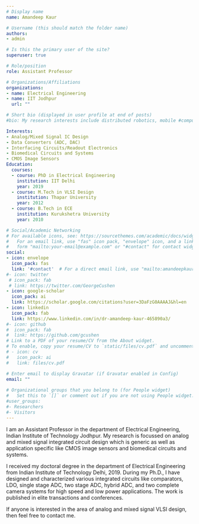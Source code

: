 ```yaml
---
# Display name
name: Amandeep Kaur

# Username (this should match the folder name)
authors:
- admin

# Is this the primary user of the site?
superuser: true

# Role/position
role: Assistant Professor 

# Organizations/Affiliations
organizations: 
- name: Electrical Engineering
- name: IIT Jodhpur
  url: ""

# Short bio (displayed in user profile at end of posts)
#bio: My research interests include distributed robotics, mobile #computing and programmable matter.

Interests:
- Analog/Mixed Signal IC Design
- Data Converters (ADC, DAC)
- Interfacing Circuits/Readout Electronics
- Biomedical Circuits and Systems
- CMOS Image Sensors
Education:
  courses:
  - course: PhD in Electrical Engineering
    institution: IIT Delhi
    year: 2019
  - course: M.Tech in VLSI Design
    institution: Thapar University
    year: 2012
  - course: B.Tech in ECE
    institution: Kurukshetra University
    year: 2010

# Social/Academic Networking
# For available icons, see: https://sourcethemes.com/academic/docs/widgets/#icons
#   For an email link, use "fas" icon pack, "envelope" icon, and a link in the
#   form "mailto:your-email@example.com" or "#contact" for contact widget.
social:
- icon: envelope
  icon_pack: fas
  link: '#contact'  # For a direct email link, use "mailto:amandeepkaur@iitj.ac.in".
#- icon: twitter
 # icon_pack: fab
 # link: https://twitter.com/GeorgeCushen
- icon: google-scholar
  icon_pack: ai
  link: https://scholar.google.com/citations?user=3DaFzG0AAAAJ&hl=en
- icon: linkedin
  icon_pack: fab
  link: https://www.linkedin.com/in/dr-amandeep-kaur-465890a3/
#- icon: github
#  icon_pack: fab
#  link: https://github.com/gcushen
# Link to a PDF of your resume/CV from the About widget.
# To enable, copy your resume/CV to `static/files/cv.pdf` and uncomment the lines below.  
# - icon: cv
#   icon_pack: ai
#   link: files/cv.pdf

# Enter email to display Gravatar (if Gravatar enabled in Config)
email: ""
  
# Organizational groups that you belong to (for People widget)
#   Set this to `[]` or comment out if you are not using People widget.  
#user_groups:
#- Researchers
#- Visitors
---
```


I am an Assistant Professor in the department of Electrical Engineering, Indian Institute of Technology Jodhpur. My research is focussed on analog and mixed signal integrated circuit design which is generic as well as application specific like CMOS image sensors and biomedical circuits and systems.

I received my doctoral degree in the department of Electrical Engineering from Indian Institute of Technology Delhi, 2019. During my Ph.D., I have designed and characterized various integrated circuits like comparators, LDO, single stage ADC, two stage ADC, hybrid ADC, and two complete camera systems for high speed and low power applications. The work is published in elite transactions and conferences.

If anyone is interested in the area of analog and mixed signal VLSI design, then feel free to contact me.

